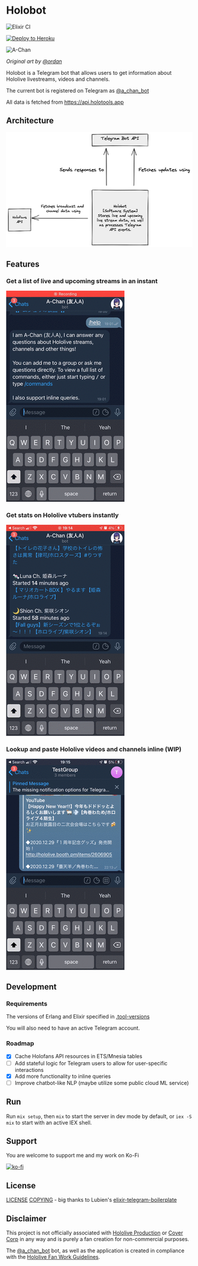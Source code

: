 # Holobot

![Elixir CI](https://github.com/DaniruKun/holobot-tg/workflows/Elixir%20CI/badge.svg)

[![Deploy to Heroku](https://www.herokucdn.com/deploy/button.svg)](https://heroku.com/deploy)

<img src="https://static.miraheze.org/hololivewiki/c/c7/Yuujin_-_A_-_Portrait_3D_02.png" alt="A-Chan" width="250"/>

_Original art by [@ordan](https://twitter.com/ordan)_

Holobot is a Telegram bot that allows users to get information about Hololive livestreams, videos and channels.

The current bot is registered on Telegram as [@a_chan_bot](https://t.me/a_chan_bot)

All data is fetched from <https://api.holotools.app>

## Architecture

<img src="doc/holobot-system-diagram.png" width="800">

## Features

### Get a list of live and upcoming streams in an instant

![streams](doc/streams.gif)

### Get stats on Hololive vtubers instantly

![channels](doc/channels.gif)

### Lookup and paste Hololive videos and channels inline (WIP)

![inline](doc/inline.gif)

## Development

### Requirements

The versions of Erlang and Elixir specified in [.tool-versions](.tool-versions)

You will also need to have an active Telegram account.

### Roadmap

- [x] Cache Holofans API resources in ETS/Mnesia tables
- [ ] Add stateful logic for Telegram users to allow for user-specific interactions
- [x] Add more functionality to inline queries
- [ ] Improve chatbot-like NLP (maybe utilize some public cloud ML service)

## Run

Run `mix setup`, then `mix` to start the server in dev mode by default, or `iex -S mix` to start with an active IEX shell.

## Support

You are welcome to support me and my work on Ko-Fi

[![ko-fi](https://ko-fi.com/img/githubbutton_sm.svg)](https://ko-fi.com/I3I61NHVO)

## License

[LICENSE](LICENSE)
[COPYING](COPYING) - big thanks to Lubien's [elixir-telegram-boilerplate](https://github.com/lubien/elixir-telegram-bot-boilerplate)

## Disclaimer

This project is not officially associated with [Hololive Production](https://en.hololive.tv/) or [Cover Corp](https://cover-corp.com/) in any way and is purely a fan creation for non-commercial purposes.

The [@a_chan_bot](https://t.me/a_chan_bot) bot, as well as the application is created in compliance with the [Hololive Fan Work Guidelines](https://en.hololive.tv/terms).
